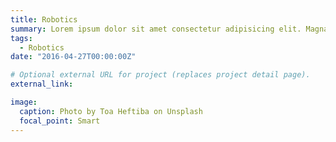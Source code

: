 ```yaml
---
title: Robotics
summary: Lorem ipsum dolor sit amet consectetur adipisicing elit. Magnam, eius.
tags:
  - Robotics
date: "2016-04-27T00:00:00Z"

# Optional external URL for project (replaces project detail page).
external_link:

image:
  caption: Photo by Toa Heftiba on Unsplash
  focal_point: Smart
---
```

